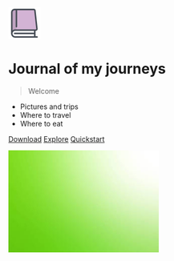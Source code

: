 ![logo](images/journal.png)

# Journal of my journeys

> Welcome

- Pictures and trips
- Where to travel
- Where to eat

[Download](/API_versions.md)
[Explore](#my-first-post)
[Quickstart](https://github.com/lynxbroker/API-examples/tree/master/Java/quickstart)



![](images/cover_background.jpg)